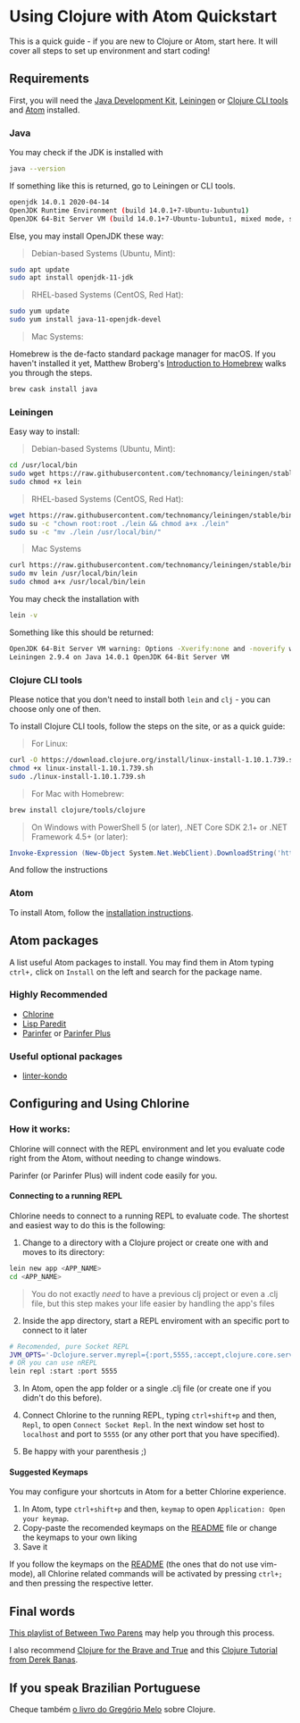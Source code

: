 # Using Clojure with Atom Quickstart

This is a quick guide - if you are new to Clojure or Atom, start here. It will cover all steps to set up environment and start coding!

## Requirements

First, you will need the [Java Development Kit](http://openjdk.java.net/), [Leiningen](http://leiningen.org/) or [Clojure CLI tools](https://clojure.org/guides/getting_started) and [Atom](https://atom.io/) installed.

### Java

You may check if the JDK is installed with

```bash
java --version
```

If something like this is returned, go to Leiningen or CLI tools.

```bash
openjdk 14.0.1 2020-04-14
OpenJDK Runtime Environment (build 14.0.1+7-Ubuntu-1ubuntu1)
OpenJDK 64-Bit Server VM (build 14.0.1+7-Ubuntu-1ubuntu1, mixed mode, sharing)
```

Else, you may install OpenJDK these way:

> Debian-based Systems (Ubuntu, Mint):

```bash
sudo apt update
sudo apt install openjdk-11-jdk
```

> RHEL-based Systems (CentOS, Red Hat):

```bash
sudo yum update
sudo yum install java-11-openjdk-devel
```

> Mac Systems:

Homebrew is the de-facto standard package manager for macOS. If you haven't installed it yet, Matthew Broberg's [Introduction to Homebrew](https://opensource.com/article/20/6/homebrew-mac) walks you through the steps.

```bash
brew cask install java
```

### Leiningen

Easy way to install:

> Debian-based Systems (Ubuntu, Mint):

```bash
cd /usr/local/bin
sudo wget https://raw.githubusercontent.com/technomancy/leiningen/stable/bin/lein
sudo chmod +x lein
```

> RHEL-based Systems (CentOS, Red Hat):

```bash
wget https://raw.githubusercontent.com/technomancy/leiningen/stable/bin/lein
sudo su -c "chown root:root ./lein && chmod a+x ./lein"
sudo su -c "mv ./lein /usr/local/bin/"
```

> Mac Systems

```bash
curl https://raw.githubusercontent.com/technomancy/leiningen/stable/bin/lein > lein
sudo mv lein /usr/local/bin/lein
sudo chmod a+x /usr/local/bin/lein
```

You may check the installation with

```bash
lein -v
```

Something like this should be returned:

```bash
OpenJDK 64-Bit Server VM warning: Options -Xverify:none and -noverify were deprecated in JDK 13 and will likely be removed in a future release.
Leiningen 2.9.4 on Java 14.0.1 OpenJDK 64-Bit Server VM
```

### Clojure CLI tools
Please notice that you don't need to install both `lein` and `clj` - you can choose only one of then.

To install Clojure CLI tools, follow the steps on the site, or as a quick guide:

> For Linux:

```bash
curl -O https://download.clojure.org/install/linux-install-1.10.1.739.sh
chmod +x linux-install-1.10.1.739.sh
sudo ./linux-install-1.10.1.739.sh
```
> For Mac with Homebrew:

```bash
brew install clojure/tools/clojure
```

> On Windows with PowerShell 5 (or later), .NET Core SDK 2.1+ or .NET Framework 4.5+ (or later):

```powershell
Invoke-Expression (New-Object System.Net.WebClient).DownloadString('https://download.clojure.org/install/win-install-1.10.1.739.ps1')
```

And follow the instructions

### Atom

To install Atom, follow the [installation instructions](https://flight-manual.atom.io/getting-started/sections/installing-atom/).

## Atom packages

A list useful Atom packages to install. You may find them in Atom typing `ctrl+,` click on `Install` on the left and search for the package name.

### Highly Recommended

-   [Chlorine](https://github.com/mauricioszabo/atom-lazuli)
-   [Lisp Paredit](https://github.com/neil-lindquist/lisp-paredit)
-   [Parinfer](https://github.com/oakmac/atom-parinfer) or [Parinfer Plus](https://github.com/mauricioszabo/atom-parinfer-plus)

### Useful optional packages
-   [linter-kondo](https://github.com/gerred/linter-kondo)

## Configuring and Using Chlorine

### How it works:

Chlorine will connect with the REPL environment and let you evaluate code right from the Atom, without needing to change windows.

Parinfer (or Parinfer Plus) will indent code easily for you.

#### Connecting to a running REPL

Chlorine needs to connect to a running REPL to evaluate code. The shortest and easiest way to do this is the following:

1.  Change to a directory with a Clojure project or create one with and moves to its directory:

```bash
lein new app <APP_NAME>
cd <APP_NAME>
```

> You do not exactly _need_ to have a previous clj project or even a .clj file, but this step makes your life easier by handling the app's files

2.  Inside the app directory, start a REPL enviroment with an specific port to connect to it later

```bash
# Recomended, pure Socket REPL
JVM_OPTS='-Dclojure.server.myrepl={:port,5555,:accept,clojure.core.server/repl}' lein repl
# OR you can use nREPL
lein repl :start :port 5555
```

3.  In Atom, open the app folder or a single .clj file (or create one if you didn't do this before).

4.  Connect Chlorine to the running REPL, typing `ctrl+shift+p` and then, `Repl`, to open `Connect Socket Repl`. In the next window set host to `localhost` and port to `5555` (or any other port that you have specified).

5.  Be happy with your parenthesis ;)

#### Suggested Keymaps

You may configure your shortcuts in Atom for a better Chlorine experience.

1.  In Atom, type `ctrl+shift+p` and then, `keymap` to open `Application: Open your keymap`.
2.  Copy-paste the recomended keymaps on the [README](../README.md#keybindings) file or change the keymaps to your own liking
3.  Save it

If you follow the keymaps on the [README](../README.md#keybindings) (the ones that do not use vim-mode), all Chlorine related commands will be activated by pressing `ctrl+;` and then pressing the respective letter.

## Final words

[This playlist of Between Two Parens](https://www.youtube.com/watch?v=XJ4DUFjqDuQ&list=PLaGDS2KB3-AqeOryQptgApJ6M7mfoFXIp) may help you through this process.

I also recommend [Clojure for the Brave and True](https://www.braveclojure.com/) and this [Clojure Tutorial from Derek Banas](https://www.youtube.com/watch?v=ciGyHkDuPAE).

## If you speak Brazilian Portuguese

Cheque também [o livro do Gregório Melo](https://www.casadocodigo.com.br/products/livro-programacao-funcional-clojure?_pos=1&_sid=e2ee9f78c&_ss=r) sobre Clojure.
